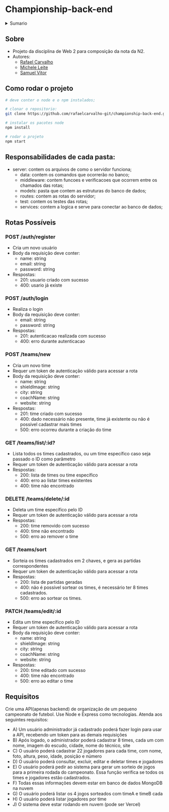 # Championship-back-end

<details>

  <summary>
  Sumario
  </summary>

  - [Sobre](#sobre)
  - [Como rodar o projeto](#como-rodar-o-projeto)
  - [Responsbilidades de cada pasta](#responsabilidades-de-cada-pasta)
  - [Requisitos](#requisitos)

</details>

## Sobre

- Projeto da disciplina de Web 2 para composição da nota da N2.
- Autores:
  - [Rafael Carvalho](https://github.com/rafaelcarvalho-git)
  - [Michele Leite](https://github.com/miihleite)
  - [Samuel Vitor](https://github.com/thesamuelvitor)

## Como rodar o projeto

```bash
# deve conter o node e o npm instalados;

# clonar o repositorio:
git clone https://github.com/rafaelcarvalho-git/championship-back-end.git

# instalar os pacotes node
npm install

# rodar o projeto
npm start
```

## Responsabilidades de cada pasta:

- server: contem os arquivos de como o servidor funciona;
  - data: contem os comandos que ocorrerão no banco;
  - middleware: contem funcoes e verificacoes que ocorrem entre os chamados das rotas;
  - models: pasta que contem as estruturas do banco de dados;
  - routes: contem as rotas do servidor;
  - test: contem os testes das rotas;
  - services: contem a logica e serve para conectar ao banco de dados;

## Rotas Possíveis

### POST /auth/register

- Cria um novo usuário
- Body da requisição deve conter:
  - name: string
  - email: string
  - password: string
- Respostas:
  - 201: usuario criado com sucesso
  - 400: usario já existe

### POST /auth/login

- Realiza o login
- Body da requisição deve conter:
  - email: string
  - password: string
- Respostas:
  - 201: autenticacao realizada com sucesso
  - 400: erro durante autenticacao

### POST /teams/new

- Cria um novo time
- Requer um token de autenticação válido para acessar a rota
- Body da requisição deve conter:
  - name: string
  - shieldImage: string
  - city: string
  - coachName: string
  - website: string
- Respostas:
  - 201: time criado com sucesso
  - 400: dado necessário não presente, time já existente ou não é possível cadastrar mais times
  - 500: erro ocorreu durante a criação do time

### GET /teams/list/:id?

- Lista todos os times cadastrados, ou um time específico caso seja passado o ID como parâmetro
- Requer um token de autenticação válido para acessar a rota
- Respostas:
  - 200: lista de times ou time específico
  - 400: erro ao listar times existentes
  - 400: time não encontrado

### DELETE /teams/delete/:id

- Deleta um time específico pelo ID
- Requer um token de autenticação válido para acessar a rota
- Respostas:
  - 200: time removido com sucesso
  - 400: time não encontrado
  - 500: erro ao remover o time

### GET /teams/sort

- Sorteia os times cadastrados em 2 chaves, e gera as partidas correspondentes
- Requer um token de autenticação válido para acessar a rota
- Respostas:
  - 200: lista de partidas geradas
  - 400: não é possível sortear os times, é necessário ter 8 times cadastrados.
  - 500: erro ao sortear os times.

### PATCH /teams/edit/:id

- Edita um time específico pelo ID
- Requer um token de autenticação válido para acessar a rota
- Body da requisição deve conter:
  - name: string
  - shieldImage: string
  - city: string
  - coachName: string
  - website: string
- Respostas:
  - 200: time editado com sucesso
  - 400: time não encontrado
  - 500: erro ao editar o time

## Requisitos

Crie uma API(apenas backend) de organização de um pequeno campeonato de futebol. Use Node e Express como tecnologias. Atenda aos seguintes requisitos:

- A) Um usuário administrador já cadastrado poderá fazer login para usar a API, recebendo um token para as demais requisições
- B) Após logado, o administrador poderá cadastrar 8 times, cada um com nome, imagem do escudo, cidade, nome do técnico, site
- C) O usuário poderá cadastrar 22 jogadores para cada time, com nome, foto, altura, peso, idade, posição e número
- D) O usuário poderá consultar, excluir, editar e deletar times e jogadores
- E) O usuário poderá pedir ao sistema para gerar um sorteio de jogos para a primeira rodada do campeonato. Essa função verifica se todos os times e jogadores estão cadastrados.
- F) Todas essas informações devem estar em banco de dados MongoDB na nuvem
- G) O usuário poderá listar os 4 jogos sorteados com timeA e timeB cada
- H) O usuário poderá listar jogadores por time
- J) O sistema deve estar rodando em nuvem (pode ser Vercel)
